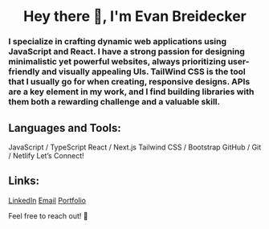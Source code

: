 <h1 align="center">Hey there 👋, I'm Evan Breidecker</h1>
<h3>I specialize in crafting dynamic web applications using JavaScript and React. I have a strong passion for designing minimalistic yet powerful websites, always prioritizing user-friendly and visually appealing UIs.
TailWind CSS is the tool that I usually go for when creating, responsive designs.
APIs are a key element in my work, and I find building libraries with them both a rewarding challenge and a valuable skill.</h3>

<h2 align="left">Languages and Tools:</h2>
JavaScript / TypeScript
React / Next.js
Tailwind CSS / Bootstrap
GitHub / Git / Netlify
Let’s Connect!

<h2 align="left">Links:</h2>
<a href="https://www.linkedin.com/in/evan-breidecker-917211265/">LinkedIn</a>
<a href="mailto:evanbreidecker@gmail.com">Email</a>
<a href="https://evanbreidecker.netlify.app/">Portfolio</a>

Feel free to reach out! 🚀
